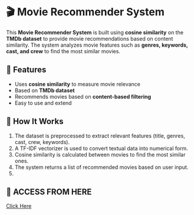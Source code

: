 # 🎬 Movie Recommender System  

This **Movie Recommender System** is built using **cosine similarity** on the **TMDb dataset** to provide movie recommendations based on content similarity. The system analyzes movie features such as **genres, keywords, cast, and crew** to find the most similar movies.

## 🔹 Features  
- Uses **cosine similarity** to measure movie relevance  
- Based on **TMDb dataset**  
- Recommends movies based on **content-based filtering**  
- Easy to use and extend  

## 🚀 How It Works  
1. The dataset is preprocessed to extract relevant features (title, genres, cast, crew, keywords).  
2. A TF-IDF vectorizer is used to convert textual data into numerical form.  
3. Cosine similarity is calculated between movies to find the most similar ones.  
4. The system returns a list of recommended movies based on user input.
5. 
## 🔗 ACCESS FROM HERE  
[Click Here](https://movierecommendersystem-gyac26e9wnf9ebtycspgb4.streamlit.app/)

